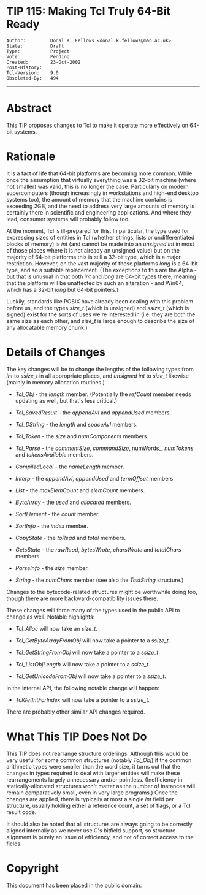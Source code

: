 # TIP 115: Making Tcl Truly 64-Bit Ready
	Author:         Donal K. Fellows <donal.k.fellows@man.ac.uk>
	State:          Draft
	Type:           Project
	Vote:           Pending
	Created:        23-Oct-2002
	Post-History:   
	Tcl-Version:    9.0
	Obsoleted-By:   494
-----

# Abstract

This TIP proposes changes to Tcl to make it operate more effectively
on 64-bit systems.

# Rationale

It is a fact of life that 64-bit platforms are becoming more common.
While once the assumption that virtually everything was a 32-bit
machine \(where not smaller\) was valid, this is no longer the case.
Particularly on modern supercomputers \(though increasingly in
workstations and high-end desktop systems too\), the amount of memory
that the machine contains is exceeding 2GB, and the need to address
very large amounts of memory is certainly there in scientific and
engineering applications.  And where they lead, consumer systems will
probably follow too.

At the moment, Tcl is ill-prepared for this.  In particular, the type
used for expressing sizes of entities in Tcl \(whether strings, lists
or undifferentiated blocks of memory\) is _int_ \(and cannot be made
into an _unsigned int_ in most of those places where it is not
already an unsigned value\) but on the majority of 64-bit platforms
this is still a 32-bit type, which is a major restriction.  However,
on the vast majority of those platforms _long_ is a 64-bit type, and
so a suitable replacement.  \(The exceptions to this are the Alpha - but
that is unusual in that both _int_ and _long_ are 64-bit types
there, meaning that the platform will be unaffected by such an
alteration - and Win64, which has a 32-bit _long_ but 64-bit
pointers.\)

Luckily, standards like POSIX have already been dealing with this
problem before us, and the types _size\_t_ \(which is unsigned\) and
_ssize\_t_ \(which is signed\) exist for the sorts of uses we're
interested in \(i.e. they are both the same size as each other, and
_size\_t_ is large enough to describe the size of any allocatable
memory chunk.\)

# Details of Changes

The key changes will be to change the lengths of the following types
from _int_ to _ssize\_t_ in all appropriate places, and _unsigned
int_ to _size\_t_ likewise \(mainly in memory allocation routines.\)

 * _Tcl\_Obj_ - the _length_ member.  \(Potentially the _refCount_
   member needs updating as well, but that's less critical.\)

 * _Tcl\_SavedResult_ - the _appendAvl_ and _appendUsed_ members.

 * _Tcl\_DString_ - the _length_ and _spaceAvl_ members.

 * _Tcl\_Token_ - the _size_ and _numComponents_ members.

 * _Tcl\_Parse_ - the _commentSize_, _commandSize_, numWords_,
   _numTokens_ and _tokensAvailable_ members.

 * _CompiledLocal_ - the _nameLength_ member.

 * _Interp_ - the _appendAvl_, _appendUsed_ and _termOffset_
   members.

 * _List_ - the _maxElemCount_ and _elemCount_ members.

 * _ByteArray_ - the _used_ and _allocated_ members.

 * _SortElement_ - the _count_ member.

 * _SortInfo_ - the _index_ member.

 * _CopyState_ - the _toRead_ and _total_ members.

 * _GetsState_ - the _rawRead_, _bytesWrote_, _charsWrote_ and
   _totalChars_ members.

 * _ParseInfo_ - the _size_ member.

 * _String_ - the _numChars_ member \(see also the _TestString_
   structure.\)

Changes to the bytecode-related structures might be worthwhile doing
too, though there are more backward-compatibility issues there.

These changes will force many of the types used in the public API to
change as well.  Notable highlights:

 * _Tcl\_Alloc_ will now take an _size\_t_.

 * _Tcl\_GetByteArrayFromObj_ will now take a pointer to a _ssize\_t_.

 * _Tcl\_GetStringFromObj_ will now take a pointer to a _ssize\_t_.

 * _Tcl\_ListObjLength_ will now take a pointer to a _ssize\_t_.

 * _Tcl\_GetUnicodeFromObj_ will now take a pointer to a _ssize\_t_.

In the internal API, the following notable change will happen:

 * _TclGetIntForIndex_ will now take a pointer to a _ssize\_t_.

There are probably other similar API changes required.

# What This TIP Does Not Do

This TIP does not rearrange structure orderings.  Although this would
be very useful for some common structures \(notably _Tcl\_Obj_\) if the
common arithmetic types were smaller than the word size, it turns out
that the changes in types required to deal with larger entities will
make these rearrangements largely unnecessary and/or pointless.
\(Inefficiency in statically-allocated structures won't matter as the
number of instances will remain comparatively small, even in very
large programs.\)  Once the changes are applied, there is typically at
most a single _int_ field per structure, usually holding either a
reference count, a set of flags, or a Tcl result code.

It should also be noted that all structures are always going to be
correctly aligned internally as we never use C's bitfield support, so
structure alignment is purely an issue of efficiency, and not of correct
access to the fields.

# Copyright

This document has been placed in the public domain.

